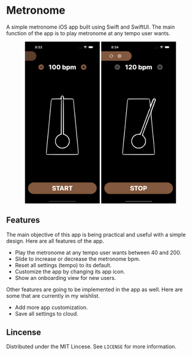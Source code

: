 # Metronome

A simple metronome iOS app built using Swift and SwiftUI. The main function of the app is to play metronome at any tempo user wants.

<p align="center">
    <img alt="App Demo" width="200" src="images/App%20Screenshot.png">
    <img alt="App Demo" width="200" src="images/App%20Screenshot%20(2).png">
</p>

## Features
The main objective of this app is being practical and useful with a simple design. Here are all features of the app. 
* Play the metronome at any tempo user wants between 40 and 200.
* Slide to increase or decrease the metronome bpm.
* Reset all settings (tempo) to its default.
* Customize the app by changing its app icon.
* Show an onboarding view for new users.

Other features are going to be implemented in the app as well. Here are some that are currently in my wishlist.
* Add more app customization.
* Save all settings to cloud.

## Lincense

Distributed under the MIT Lincese. See `LICENSE` for more information.
